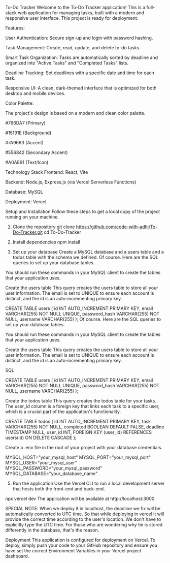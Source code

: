 To-Do Tracker
Welcome to the To-Do Tracker application! This is a full-stack web application for managing tasks, built with a modern and responsive user interface. This project is ready for deployment.

Features:

User Authentication: Secure sign-up and login with password hashing.

Task Management: Create, read, update, and delete to-do tasks.

Smart Task Organization: Tasks are automatically sorted by deadline and organized into "Active Tasks" and "Completed Tasks" lists.

Deadline Tracking: Set deadlines with a specific date and time for each task.

Responsive UI: A clean, dark-themed interface that is optimized for both desktop and mobile devices.


Color Palette:

The project's design is based on a modern and clean color palette.

#766DA7 (Primary)

#15191E (Background)

#7A9663 (Accent)

#556842 (Secondary Accent)

#A0AE91 (Text/Icon)


Technology Stack
Frontend: React, Vite

Backend: Node.js, Express.js (via Vercel Serverless Functions)

Database: MySQL

Deployment: Vercel

Setup and Installation
Follow these steps to get a local copy of the project running on your machine.

1. Clone the repository
git clone https://github.com/code-with-adhi/To-Do-Tracker.git
cd To-Do-Tracker

2. Install dependencies
npm install

4. Set up your database
Create a MySQL database and a users table and a todos table with the schema we defined.
Of course. Here are the SQL queries to set up your database tables.

You should run these commands in your MySQL client to create the tables that your application uses.

Create the users table
This query creates the users table to store all your user information. The email is set to UNIQUE to ensure each account is distinct, and the id is an auto-incrementing primary key.

CREATE TABLE users (
    id INT AUTO_INCREMENT PRIMARY KEY,
    email VARCHAR(255) NOT NULL UNIQUE,
    password_hash VARCHAR(255) NOT NULL,
    username VARCHAR(255)
);
Of course. Here are the SQL queries to set up your database tables.

You should run these commands in your MySQL client to create the tables that your application uses.

Create the users table
This query creates the users table to store all your user information. The email is set to UNIQUE to ensure each account is distinct, and the id is an auto-incrementing primary key.

SQL

CREATE TABLE users (
    id INT AUTO_INCREMENT PRIMARY KEY,
    email VARCHAR(255) NOT NULL UNIQUE,
    password_hash VARCHAR(255) NOT NULL,
    username VARCHAR(255)
);

Create the todos table
This query creates the todos table for your tasks. The user_id column is a foreign key that links each task to a specific user, which is a crucial part of the application's functionality.

CREATE TABLE todos (
    id INT AUTO_INCREMENT PRIMARY KEY,
    task VARCHAR(255) NOT NULL,
    completed BOOLEAN DEFAULT FALSE,
    deadline TIMESTAMP NULL,
    user_id INT,
    FOREIGN KEY (user_id) REFERENCES users(id) ON DELETE CASCADE
);

Create a .env file in the root of your project with your database credentials.

MYSQL_HOST="your_mysql_host"
MYSQL_PORT="your_mysql_port"
MYSQL_USER="your_mysql_user"
MYSQL_PASSWORD="your_mysql_password"
MYSQL_DATABASE="your_database_name"

5. Run the application
Use the Vercel CLI to run a local development server that hosts both the front-end and back-end.

npx vercel dev
The application will be available at http://localhost:3000.


SPECIAL NOTE: 
When we deploy it in localhost, the deadline we fix will be automatically converted to UTC time. So that while deploying in vercel it will provide the correct time according to the user's location. We don't have to explicitly type the UTC time. For those who are wondering why tie is stored differently in the database, that's the reason.

Deployment
This application is configured for deployment on Vercel. To deploy, simply push your code to your GitHub repository and ensure you have set the correct Environment Variables in your Vercel project dashboard.
